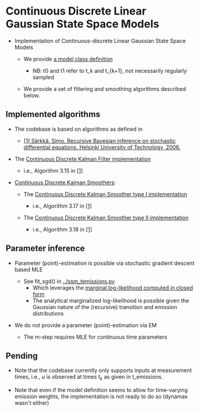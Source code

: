 # Continuous Discrete Linear Gaussian State Space Models

- Implementation of Continuous-discrete Linear Gaussian State Space Models
    - We provide [a model class definition](./models.py#L39)
        - NB: t0 and t1 refer to t_k and t_{k+1}, not necessarily regularly sampled

    - We provide a set of filtering and smoothing algorithms described below.
 
## Implemented algorithms

- The codebase is based on algorithms as defined in
    - [[1] Särkkä, Simo. Recursive Bayesian inference on stochastic differential equations. Helsinki University of Technology, 2006.](https://aaltodoc.aalto.fi/items/cc45c44e-ff66-4907-bfff-03293391fe1d)
        
- The [Continuous Discrete Kalman Filter implementation](./inference.py#L378)
    - i.e., Algorithm 3.15 in [[1]](https://aaltodoc.aalto.fi/items/cc45c44e-ff66-4907-bfff-03293391fe1d)

- [Continuous Discrete Kalman Smoothers](./inference.py#L515):
    - The [Continuous Discrete Kalman Smoother type I implementation](./inference.py#L558)
        - i.e., Algorithm 3.17 in [[1]](https://aaltodoc.aalto.fi/items/cc45c44e-ff66-4907-bfff-03293391fe1d)
      
    - The [Continuous Discrete Kalman Smoother type II implementation](./inference.py#L588)
        - i.e., Algorithm 3.18 in [[1]](https://aaltodoc.aalto.fi/items/cc45c44e-ff66-4907-bfff-03293391fe1d)
        
## Parameter inference

- Parameter (point)-estimation is possible via stochastic gradient descent based MLE
    - See fit_sgd() in [../ssm_temissions.py](../ssm_temissions.py#L443)
        - Which leverages the [marginal log-likelihood computed in closed form](./models.py#L233)
        - The analytical marginalized log-likelihood is possible given the Gaussian nature of the (recursive) transition and emission distributions

- We do not provide a parameter (point)-estimation via EM
    - The m-step requires MLE for continuous time parameters
    
## Pending

- Note that the codebase currently only supports inputs at measurement times, i.e., $u$ is observed at times $t_k$ as given in t_emissions.

- Note that even if the model definition seems to allow for time-varying emission weights, the implementation is not ready to do so (dynamax wasn't either)
